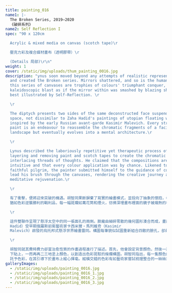 ```yaml
---
title: painting_016
name1: |-
  The Broken Series, 2019–2020
  《破碎系列》
name2: Self Reflection I
spec: "90 x 120cm

  Acrylic & mixed media on canvas (scotch tape)\r

  壓克力彩及複合媒材畫布（透明膠帶）\r

  (Details 局部)\r\n"
weight: 1
cover: /static/img/uploads/thum_painting_0016.jpg
description: "ynus soon moved beyond any attempts of realistic representation
  and created the Broken series. Mirrors shattered, and so is the human facade;
  this series of canvases are trophies of colours' triumphant conquer, each a
  kaleidoscopic blast as if the mirror within was smashed by blazing shrapnel,
  best illustrated by Self-Reflection. \r

  \r

  The diptych presents two sides of the same deconstructed face suspended in
  space, not dissimilar to Zaha Hadid's paintings of utopian floating worlds
  inspired by the early Russian avant-garde Kasimir Malevich. Every stroke of
  paint is an endeavour to reassemble the chromatic fragments of a facial
  landscape but eventually evolves into a mental architecture.\r

  \r

  Lynus described the laboriously repetitive yet therapeutic process of
  layering and removing paint and scotch tapes to create the chromatic bliss of
  interlacing threads of thoughts. He claimed that the compositions are purely
  intuitive and that every colour application was by chance. Likened to a
  faithful pilgrim, the painter submitted himself to the guidance of colours to
  lead his brush through the canvases, rendering the creative journey a
  meditative rejuvenation.\r

  \r

  有了衝擊，便將迎來突破的機遇。胡智同果斷摒棄了寫實的繪畫模式，並投向了抽象的懷抱，《破碎系列》由此誕生。鏡子碎了，胡智同筆下的人臉亦然。這個系列的畫作\
  猶如色彩逆襲勝利的戰利品，每一幅斑斕如萬花筒和煙火，彷彿深埋畫布裡面的鏡子被熾熱的榴霰彈擊碎般，而畫作《自省》則為一例。\r

  \r

  這件雙聯作呈現了懸浮太空中的同一張面孔的兩側。臉龐由細碎零散的幾何圖形湊合而成，畫面與扎哈・哈迪德（Zaha
  Hadid）受早期俄羅斯前衛藝術家卡西米爾・馬列維奇（Kasimir
  Malevich）啟發的烏托邦式懸浮世界繪畫雷同。構圖每筆貌似試圖重新組合四散的臉孔，卻最終演變成更像心理建築架構的奇異景觀。\r

  \r

  胡智同就其費時費力卻富治愈性質的作畫過程進行了描述。首先，他會設定背景顏色，然後一邊貼上透明膠帶，一邊塗上一層又一層的顏色。接著，他會重複把透明膠帶撕\
  下貼上，一而再再二三地塗上顏色，以創造出色彩斑駁的燦爛構圖。胡智同指出，每一隻顏色的選擇及應用都是隨機使然。就像一名忠實的朝聖者一樣，藝術家釋懷地把自己交\
  託予色彩，在其引導下於畫布上縱心揮毫。縱橫交錯的色彩有如藝術家嘗試梳理整合的一絲絲思緒，讓他的創作之旅成為一個進行內觀且洗滌身心的細膩過程。\r\n"
galleryImages:
  - /static/img/uploads/painting_0016.jpg
  - /static/img/uploads/painting_0016_1.jpg
  - /static/img/uploads/painting_0016_2.jpg
  - /static/img/uploads/painting_0016_3.jpg
---
```

